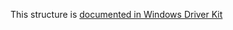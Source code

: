 This structure is [documented in Windows Driver Kit](https://learn.microsoft.com/en-us/windows-hardware/drivers/ddi/wdm/ns-wdm-_key_value_full_information)
